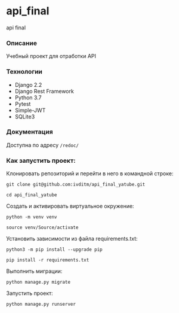 # api_final
api final

### Описание
Учебный проект для отработки API

### Технологии
- Django 2.2
- Django Rest Framework
- Python 3.7
- Pytest
- Simple-JWT
- SQLite3

### Документация
Доступна по адресу ```/redoc/```

### Как запустить проект:

Клонировать репозиторий и перейти в него в командной строке:

```
git clone git@github.com:ivditm/api_final_yatube.git
```

```
cd api_final_yatube
```

Cоздать и активировать виртуальное окружение:

```
python -m venv venv
```

```
source venv/Source/activate
```

Установить зависимости из файла requirements.txt:

```
python3 -m pip install --upgrade pip
```

```
pip install -r requirements.txt
```

Выполнить миграции:

```
python manage.py migrate
```

Запустить проект:

```
python manage.py runserver
```
